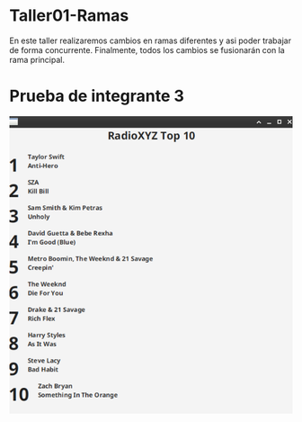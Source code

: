# Taller01-Ramas
En este taller realizaremos cambios en ramas diferentes y asi poder trabajar de forma concurrente. Finalmente, todos los cambios se fusionarán con la rama principal.

# Prueba de integrante 3

![Prueba de integrante 3](muestra.png)
